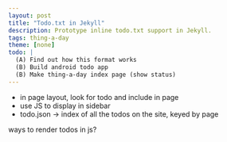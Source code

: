```yaml
---
layout: post
title: "Todo.txt in Jekyll"
description: Prototype inline todo.txt support in Jekyll.
tags: thing-a-day
theme: [none]
todo: |
  (A) Find out how this format works
  (B) Build android todo app
  (B) Make thing-a-day index page (show status)
---
```


 - in page layout, look for todo and include in page
 - use JS to display in sidebar
 - todo.json -> index of all the todos on the site, keyed by page

 ways to render todos in js?

